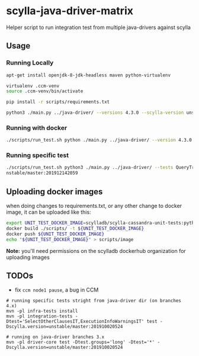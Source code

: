 # scylla-java-driver-matrix

Helper script to run integration test from multiple java-drivers against scylla


## Usage

### Running Locally

```bash
apt-get install openjdk-8-jdk-headless maven python-virtualenv

virtualenv .ccm-venv
source .ccm-venv/bin/activate 

pip install -r scripts/requirements.txt

python3 ./main.py ../java-driver/ --versions 4.3.0 --scylla-version unstable/master:201910020524
```

### Running with docker
```bash
./scripts/run_test.sh python ./main.py ../java-driver/ --version 4.3.0 --scylla-version unstable/master:201910020524```
```

### Running specific test
```bash
./scripts/run_test.sh python3 ./main.py ../java-driver/ --tests QueryTraceIT --version 4.1.0 --scylla-version u
nstable/master:201912142059
```

## Uploading docker images
   
when doing changes to requirements.txt, or any other change to docker image, it can be uploaded like this:

```bash
export UNIT_TEST_DOCKER_IMAGE=scylladb/scylla-cassandra-unit-tests:python3.7-$(date +'%Y%m%d')
docker build ./scripts/ -t ${UNIT_TEST_DOCKER_IMAGE}
docker push ${UNIT_TEST_DOCKER_IMAGE}
echo "${UNIT_TEST_DOCKER_IMAGE}" > scripts/image
```

**Note:** you'll need permissions on the scylladb dockerhub organization for uploading images

## TODOs
* fix `ccm node1 pause`, a bug in CCM

```
# running specific tests stright from java-driver dir (on branches 4.x)
mvn -pl infra-tests install
mvn -pl integration-tests -Dtest='SelectOtherClausesIT,ExecutionInfoWarningsIT' test -Dscylla.version=unstable/master:201910020524

# running on java-driver branches 3.x
mvn -pl driver-core test -Dtest.groups='long' -Dtest='*' -Dscylla.version=unstable/master:201910020524

```